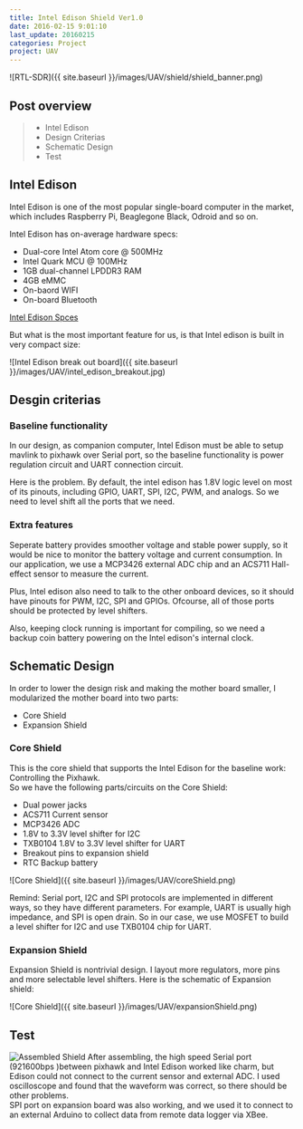 ```yaml
---
title: Intel Edison Shield Ver1.0
date: 2016-02-15 9:01:10
last_update: 20160215
categories: Project
project: UAV
---
```


![RTL-SDR]({{ site.baseurl }}/images/UAV/shield/shield_banner.png)

## Post overview
>* Intel Edison
>* Design Criterias
>* Schematic Design
>* Test


## Intel Edison
Intel Edison is one of the most popular single-board computer in the market, which includes Raspberry Pi, Beaglegone Black, Odroid and so on.  

Intel Edison has on-average hardware specs:

- Dual-core Intel Atom core @ 500MHz
- Intel Quark MCU @ 100MHz
- 1GB dual-channel LPDDR3 RAM
- 4GB eMMC
- On-baord WIFI
- On-board Bluetooth

[Intel Edison Spces](https://cdn-shop.adafruit.com/datasheets/EdisonDatasheet.pdf)

But what is the most important feature for us, is that Intel edison is built in very compact size:  

![Intel Edison break out board]({{ site.baseurl }}/images/UAV/intel_edison_breakout.jpg)

## Desgin criterias

### Baseline functionality
In our design, as companion computer, Intel Edison must be able to setup mavlink to pixhawk over Serial port, so the baseline functionality is power regulation circuit and UART connection circuit.

Here is the problem. By default, the intel edison has 1.8V logic level on most of its pinouts, including GPIO, UART, SPI, I2C, PWM, and analogs. So we need to level shift all the ports that we need.  

### Extra features
Seperate battery provides smoother voltage and stable power supply, so it would be nice to monitor the battery voltage and current consumption. In our application, we use a MCP3426 external ADC chip and an ACS711 Hall-effect sensor to measure the current.  

Plus, Intel edison also need to talk to the other onboard devices, so it should have pinouts for PWM, I2C, SPI and GPIOs. Ofcourse, all of those ports should be protected by level shifters.

Also, keeping clock running is important for compiling, so we need a backup coin battery powering on the Intel edison's internal clock.


## Schematic Design
In order to lower the design risk and making the mother board smaller, I modularized the mother board into two parts:  

* Core Shield  
* Expansion Shield

### Core Shield
This is the core shield that supports the Intel Edison for the baseline work: Controlling the Pixhawk.  
So we have the following parts/circuits on the Core Shield:  

* Dual power jacks  
* ACS711 Current sensor  
* MCP3426 ADC  
* 1.8V to 3.3V level shifter for I2C  
* TXB0104 1.8V to 3.3V level shifter for UART  
* Breakout pins to expansion shield
* RTC Backup battery  

![Core Shield]({{ site.baseurl }}/images/UAV/coreShield.png)

Remind: Serial port, I2C and SPI protocols are implemented in different ways, so they have different parameters. For example, UART is usually high impedance, and SPI is open drain. So in our case, we use MOSFET to build a level shifter for I2C and use TXB0104 chip for UART.  

### Expansion Shield
Expansion Shield is nontrivial design. I layout more regulators, more pins and more selectable level shifters. Here is the schematic of Expansion shield:  

![Core Shield]({{ site.baseurl }}/images/UAV/expansionShield.png)


## Test
![Assembled Shield]({{site.baseurl}}/images/UAV/shieldDetail.JPG)
After assembling, the high speed Serial port (921600bps )between pixhawk and Intel Edison worked like charm, but Edison could not connect to the current sensor and external ADC. I used oscilloscope and found that the waveform was correct, so there should be other problems.  
SPI port on expansion board was also working, and we used it to connect to an external Arduino to collect data from remote data logger via XBee.




